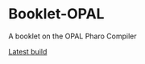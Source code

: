 # Booklet-OPAL
A booklet on the OPAL Pharo Compiler

[Latest build](https://github.com/SquareBracketAssociates/Booklet-OPAL/blob/master/index.pdf)
